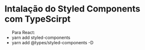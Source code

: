 # Intalação do Styled Components com TypeScirpt
<ul>
  Para React: 
  
  <li> yarn add styled-components </li>
  <li> yarn add @types/styled-components -D </li>
  
  
</h2>

